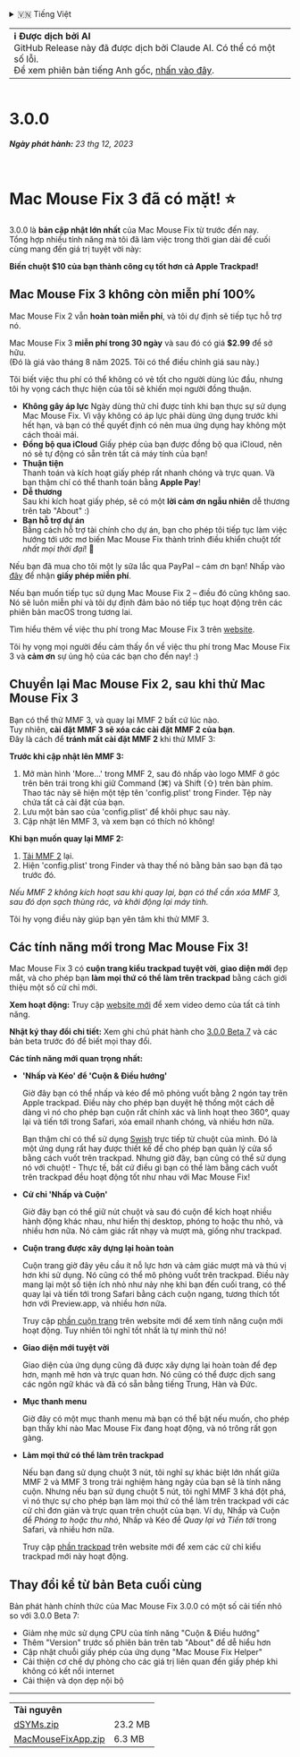 <details>
<summary>🇻🇳 Tiếng Việt</summary>

[🇬🇧 English (GitHub Release)](https://github.com/noah-nuebling/mac-mouse-fix/releases/tag/3.0.0)\
[🇩🇪 Deutsch](https://redirect.macmousefix.com/?target=mmf-release&tag=3.0.0&locale=de)\
**🇻🇳 Tiếng Việt**\
[🇨🇳 中文 (简体)](https://redirect.macmousefix.com/?target=mmf-release&tag=3.0.0&locale=zh-Hans)\
[🇨🇳 中文 (繁體)](https://redirect.macmousefix.com/?target=mmf-release&tag=3.0.0&locale=zh-Hant)\
[🇭🇰 中文（香港)](https://redirect.macmousefix.com/?target=mmf-release&tag=3.0.0&locale=zh-HK)\
[🇰🇷 한국어](https://redirect.macmousefix.com/?target=mmf-release&tag=3.0.0&locale=ko)\
[Help translate Mac Mouse Fix to different languages!](https://github.com/noah-nuebling/mac-mouse-fix/discussions/731)
</details>
<table align=><td>
<b>ℹ️ Được dịch bởi AI</b><br>
GitHub Release này đã được dịch bởi Claude AI. Có thể có một số lỗi.<br>
Để xem phiên bản tiếng Anh gốc, <a href="https://github.com/noah-nuebling/mac-mouse-fix/releases/tag/3.0.0">nhấn vào đây</a>.
</td></table>

<table></table>

# 3.0.0
***Ngày phát hành:** 23 thg 12, 2023*

<br>

# Mac Mouse Fix 3 đã có mặt! ⭐️

3.0.0 là **bản cập nhật lớn nhất** của Mac Mouse Fix từ trước đến nay. \
Tổng hợp nhiều tính năng mà tôi đã làm việc trong thời gian dài để cuối cùng mang đến giá trị tuyệt vời này:

**Biến chuột $10 của bạn thành công cụ tốt hơn cả Apple Trackpad!**

## Mac Mouse Fix 3 không còn miễn phí 100%

Mac Mouse Fix 2 vẫn **hoàn toàn miễn phí**, và tôi dự định sẽ tiếp tục hỗ trợ nó.

Mac Mouse Fix 3 **miễn phí trong 30 ngày** và sau đó có giá **$2.99** để sở hữu. \
(Đó là giá vào tháng 8 năm 2025. Tôi có thể điều chỉnh giá sau này.)

Tôi biết việc thu phí có thể không có vẻ tốt cho người dùng lúc đầu, nhưng tôi hy vọng cách thực hiện của tôi sẽ khiến mọi người đồng thuận.

- **Không gây áp lực**
   Ngày dùng thử chỉ được tính khi bạn thực sự sử dụng Mac Mouse Fix. Vì vậy không có áp lực phải dùng ứng dụng trước khi hết hạn, và bạn có thể quyết định có nên mua ứng dụng hay không một cách thoải mái.
- **Đồng bộ qua iCloud**
  Giấy phép của bạn được đồng bộ qua iCloud, nên nó sẽ tự động có sẵn trên tất cả máy tính của bạn!
- **Thuận tiện**\
   Thanh toán và kích hoạt giấy phép rất nhanh chóng và trực quan. Và bạn thậm chí có thể thanh toán bằng **Apple Pay**!
- **Dễ thương**\
   Sau khi kích hoạt giấy phép, sẽ có một **lời cảm ơn ngẫu nhiên** dễ thương trên tab "About" :)
- **Bạn hỗ trợ dự án**\
   Bằng cách hỗ trợ tài chính cho dự án, bạn cho phép tôi tiếp tục làm việc hướng tới ước mơ biến Mac Mouse Fix thành trình điều khiển chuột *tốt nhất mọi thời đại*! 🚀

Nếu bạn đã mua cho tôi một ly sữa lắc qua PayPal – cảm ơn bạn! Nhấp vào [đây](https://redirect.macmousefix.com/?locale=vi&target=mmf-apply-for-milkshake-license) để nhận **giấy phép miễn phí**.

Nếu bạn muốn tiếp tục sử dụng Mac Mouse Fix 2 – điều đó cũng không sao. Nó sẽ luôn miễn phí và tôi dự định đảm bảo nó tiếp tục hoạt động trên các phiên bản macOS trong tương lai.

Tìm hiểu thêm về việc thu phí trong Mac Mouse Fix 3 trên [website](https://macmousefix.com/#price).

Tôi hy vọng mọi người đều cảm thấy ổn về việc thu phí trong Mac Mouse Fix 3 và **cảm ơn** sự ủng hộ của các bạn cho đến nay! :)

## Chuyển lại Mac Mouse Fix 2, sau khi thử Mac Mouse Fix 3

Bạn có thể thử MMF 3, và quay lại MMF 2 bất cứ lúc nào. \
Tuy nhiên, **cài đặt MMF 3 sẽ xóa các cài đặt MMF 2 của bạn**. \
Đây là cách để **tránh mất cài đặt MMF 2** khi thử MMF 3:

**Trước khi cập nhật lên MMF 3:**

1. Mở màn hình 'More...' trong MMF 2, sau đó nhấp vào logo MMF ở góc trên bên trái trong khi giữ Command (⌘) và Shift (⇧) trên bàn phím. Thao tác này sẽ hiện một tệp tên 'config.plist' trong Finder. Tệp này chứa tất cả cài đặt của bạn.
2. Lưu một bản sao của 'config.plist' để khôi phục sau này.
3. Cập nhật lên MMF 3, và xem bạn có thích nó không!

**Khi bạn muốn quay lại MMF 2:**

1. [Tải MMF 2](https://redirect.macmousefix.com/?locale=vi&target=mmf2-latest) lại.
2. Hiện 'config.plist' trong Finder và thay thế nó bằng bản sao bạn đã tạo trước đó.

*Nếu MMF 2 không kích hoạt sau khi quay lại, bạn có thể cần xóa MMF 3, sau đó dọn sạch thùng rác, và khởi động lại máy tính.*

Tôi hy vọng điều này giúp bạn yên tâm khi thử MMF 3.

## Các tính năng mới trong Mac Mouse Fix 3!

Mac Mouse Fix 3 có **cuộn trang kiểu trackpad tuyệt vời**, **giao diện mới** đẹp mắt, và cho phép bạn **làm mọi thứ có thể làm trên trackpad** bằng cách giới thiệu một số cử chỉ mới.

**Xem hoạt động:** 
Truy cập [website mới](https://macmousefix.com) để xem video demo của tất cả tính năng.

**Nhật ký thay đổi chi tiết:** 
Xem ghi chú phát hành cho [3.0.0 Beta 7](https://redirect.macmousefix.com/?target=mmf-release&tag=3.0.0-Beta-7&locale=vi) và các bản beta trước đó để biết mọi thay đổi.

**Các tính năng mới quan trọng nhất:**

- **'Nhấp và Kéo' để 'Cuộn & Điều hướng'**

    Giờ đây bạn có thể nhấp và kéo để mô phỏng vuốt bằng 2 ngón tay trên Apple trackpad. Điều này cho phép bạn duyệt hệ thống một cách dễ dàng vì nó cho phép bạn cuộn rất chính xác và linh hoạt theo 360°, quay lại và tiến tới trong Safari, xóa email nhanh chóng, và nhiều hơn nữa.

    Bạn thậm chí có thể sử dụng [Swish](https://highlyopinionated.co/swish/) trực tiếp từ chuột của mình. Đó là một ứng dụng rất hay được thiết kế để cho phép bạn quản lý cửa sổ bằng cách vuốt trên trackpad. Nhưng giờ đây, bạn cũng có thể sử dụng nó với chuột! - Thực tế, bất cứ điều gì bạn có thể làm bằng cách vuốt trên trackpad đều hoạt động tốt như nhau với Mac Mouse Fix!

- **Cử chỉ 'Nhấp và Cuộn'**

    Giờ đây bạn có thể giữ nút chuột và sau đó cuộn để kích hoạt nhiều hành động khác nhau, như hiển thị desktop, phóng to hoặc thu nhỏ, và nhiều hơn nữa. Nó cảm giác rất nhạy và mượt mà, giống như trackpad.

- **Cuộn trang được xây dựng lại hoàn toàn**

    Cuộn trang giờ đây yêu cầu ít nỗ lực hơn và cảm giác mượt mà và thú vị hơn khi sử dụng. Nó cũng có thể mô phỏng vuốt trên trackpad. Điều này mang lại một số tiện ích nhỏ như nảy nhẹ khi bạn đến cuối trang, có thể quay lại và tiến tới trong Safari bằng cách cuộn ngang, tương thích tốt hơn với Preview.app, và nhiều hơn nữa.

    Truy cập [phần cuộn trang](https://macmousefix.com/#scroll) trên website mới để xem tính năng cuộn mới hoạt động. Tuy nhiên tôi nghĩ tốt nhất là tự mình thử nó!

- **Giao diện mới tuyệt vời** 

    Giao diện của ứng dụng cũng đã được xây dựng lại hoàn toàn để đẹp hơn, mạnh mẽ hơn và trực quan hơn. Nó cũng có thể được dịch sang các ngôn ngữ khác và đã có sẵn bằng tiếng Trung, Hàn và Đức.

- **Mục thanh menu**

    Giờ đây có một mục thanh menu mà bạn có thể bật nếu muốn, cho phép bạn thấy khi nào Mac Mouse Fix đang hoạt động, và nó trông rất gọn gàng.

- **Làm mọi thứ có thể làm trên trackpad**

    Nếu bạn đang sử dụng chuột 3 nút, tôi nghĩ sự khác biệt lớn nhất giữa MMF 2 và MMF 3 trong trải nghiệm hàng ngày của bạn sẽ là tính năng cuộn. Nhưng nếu bạn sử dụng chuột 5 nút, tôi nghĩ MMF 3 khá đột phá, vì nó thực sự cho phép bạn làm mọi thứ có thể làm trên trackpad với các cử chỉ đơn giản và trực quan trên chuột của bạn. Ví dụ, Nhấp và Cuộn để *Phóng to hoặc thu nhỏ*, Nhấp và Kéo để *Quay lại và Tiến tới* trong Safari, và nhiều hơn nữa.

    Truy cập [phần trackpad](https://macmousefix.com/#trackpad) trên website mới để xem các cử chỉ kiểu trackpad mới này hoạt động.

## Thay đổi kể từ bản Beta cuối cùng

Bản phát hành chính thức của Mac Mouse Fix 3.0.0 có một số cải tiến nhỏ so với 3.0.0 Beta 7:

- Giảm nhẹ mức sử dụng CPU của tính năng "Cuộn & Điều hướng"
- Thêm "Version" trước số phiên bản trên tab "About" để dễ hiểu hơn
- Cập nhật chuỗi giấy phép của ứng dụng "Mac Mouse Fix Helper"
- Cải thiện cơ chế dự phòng cho các giá trị liên quan đến giấy phép khi không có kết nối internet
- Cải thiện và dọn dẹp nội bộ

---

<table align="start">
<tr>
    <td colspan=2>
        <b>Tài nguyên</b>
    </td>
</tr>
<tr>
    <td><a href="https://github.com/noah-nuebling/mac-mouse-fix/releases/download/3.0.0/dSYMs.zip">dSYMs.zip</a></td>
    <td>23.2 MB</td>
</tr>
<tr>
    <td><a href="https://github.com/noah-nuebling/mac-mouse-fix/releases/download/3.0.0/MacMouseFixApp.zip">MacMouseFixApp.zip</a></td>
    <td>6.3 MB</td>
</tr>
</table>